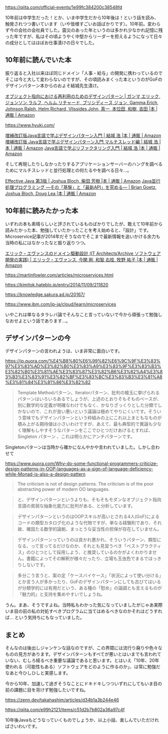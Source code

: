 https://qiita.com/official-events/1e99fc384200c38548fd

10年前は中学生だった！とか、いま中学生だから10年後は！という話を読み、触発されつつ書いています（いや皆様すごいお話ばかりです）。10年前。変わらず今の会社の会社員でした。震災のあった年というのは多かれ少なかれ記憶に残った年ですが、私はその頃ようやく中堅からリーダーを担えるようになって日々の成分としてはほぼお仕事漬けの日々でした。

## 10年前に読んでいた本

振り返ると入社以来ほぼ同じドメイン「人事・給与」の開発に携わっているのでそこは今と大して変わらないのですが、その頃読みまくった本というのがGoFのデザインパターン本からのおよそ結城先生漬け。

[オブジェクト指向における再利用のためのデザインパターン | ガンマ,エリック, ジョンソン,ラルフ, ヘルム,リチャード, ブリシディース,ジョン, Gamma,Erich, Johnson,Ralph, Helm,Richard, Vlissides,John, 真一, 本位田, 和樹, 吉田 |本 | 通販 | Amazon](https://www.amazon.co.jp/%E3%82%AA%E3%83%96%E3%82%B8%E3%82%A7%E3%82%AF%E3%83%88%E6%8C%87%E5%90%91%E3%81%AB%E3%81%8A%E3%81%91%E3%82%8B%E5%86%8D%E5%88%A9%E7%94%A8%E3%81%AE%E3%81%9F%E3%82%81%E3%81%AE%E3%83%87%E3%82%B6%E3%82%A4%E3%83%B3%E3%83%91%E3%82%BF%E3%83%BC%E3%83%B3-%E3%82%A8%E3%83%AA%E3%83%83%E3%82%AF-%E3%82%AC%E3%83%B3%E3%83%9E/dp/4797311126)

https://www.hyuki.com/

[増補改訂版Java言語で学ぶデザインパターン入門 | 結城 浩 |本 | 通販 | Amazon](https://www.amazon.co.jp/exec/obidos/ASIN/4797327030/hyuki-22/)
[増補改訂版 Java言語で学ぶデザインパターン入門 マルチスレッド編 | 結城 浩 |本 | 通販 | Amazon](https://www.amazon.co.jp/%E5%A2%97%E8%A3%9C%E6%94%B9%E8%A8%82%E7%89%88-Java%E8%A8%80%E8%AA%9E%E3%81%A7%E5%AD%A6%E3%81%B6%E3%83%87%E3%82%B6%E3%82%A4%E3%83%B3%E3%83%91%E3%82%BF%E3%83%BC%E3%83%B3%E5%85%A5%E9%96%80-%E3%83%9E%E3%83%AB%E3%83%81%E3%82%B9%E3%83%AC%E3%83%83%E3%83%89%E7%B7%A8-%E7%B5%90%E5%9F%8E-%E6%B5%A9/dp/4797331623/ref=pd_sim_4/355-2136168-3252940?pd_rd_w=6RQIV&pf_rd_p=87b8f43f-c7b2-44eb-8057-323705714077&pf_rd_r=HH4QBREJF71GDHRPNQJ8&pd_rd_r=240be1d8-8c55-4e77-95bb-07f72583ad3e&pd_rd_wg=OtnUR&pd_rd_i=4797331623&psc=1)
[Java言語で学ぶリファクタリング入門 | 結城 浩 |本 | 通販 | Amazon](https://www.amazon.co.jp/Java%E8%A8%80%E8%AA%9E%E3%81%A7%E5%AD%A6%E3%81%B6%E3%83%AA%E3%83%95%E3%82%A1%E3%82%AF%E3%82%BF%E3%83%AA%E3%83%B3%E3%82%B0%E5%85%A5%E9%96%80-%E7%B5%90%E5%9F%8E-%E6%B5%A9/dp/4797337990/ref=pd_vtp_21/355-2136168-3252940?pd_rd_w=n1UNx&pf_rd_p=ae64b7f5-458b-4e9a-9b07-1feecb909091&pf_rd_r=BVEDN8094JW59RSTECJY&pd_rd_r=a38e617f-351b-4f21-87c8-35c84dd61f8c&pd_rd_wg=QdXkX&pd_rd_i=4797337990&psc=1)

そして再現したりしなかったりするアプリケーションサーバーのハングを調べるためにマルチスレッドと並行処理との何たるやを調べる日々...。

[Effective Java 第3版 | Joshua Bloch, 柴田 芳樹 |本 | 通販 | Amazon](https://www.amazon.co.jp/Effective-Java-%E7%AC%AC3%E7%89%88-Joshua-Bloch/dp/4621303252/ref=pd_vtp_4/355-2136168-3252940?pd_rd_w=n1UNx&pf_rd_p=ae64b7f5-458b-4e9a-9b07-1feecb909091&pf_rd_r=BVEDN8094JW59RSTECJY&pd_rd_r=a38e617f-351b-4f21-87c8-35c84dd61f8c&pd_rd_wg=QdXkX&pd_rd_i=4621303252&psc=1)
[Java並行処理プログラミング ―その「基盤」と「最新API」を究める― | Brian Goetz, Joshua Bloch, Doug Lea |本 | 通販 | Amazon](https://www.amazon.co.jp/Java%E4%B8%A6%E8%A1%8C%E5%87%A6%E7%90%86%E3%83%97%E3%83%AD%E3%82%B0%E3%83%A9%E3%83%9F%E3%83%B3%E3%82%B0-%E2%80%95%E3%81%9D%E3%81%AE%E3%80%8C%E5%9F%BA%E7%9B%A4%E3%80%8D%E3%81%A8%E3%80%8C%E6%9C%80%E6%96%B0API%E3%80%8D%E3%82%92%E7%A9%B6%E3%82%81%E3%82%8B%E2%80%95-Brian-Goetz/dp/4797337206/ref=sr_1_1?__mk_ja_JP=%E3%82%AB%E3%82%BF%E3%82%AB%E3%83%8A&dchild=1&keywords=Java+%E4%B8%A6%E8%A1%8C%E5%87%A6%E7%90%86&qid=1632422337&s=books&sr=1-1)


## 10年前に読みたかった本

いずれの本も素晴らしいと評されているものばかりでしたが、敢えて10年前から読みたかった本、勉強していたかったことを考え始めると、「設計」です。Microservice記事が2014年だそうなのでそこまで最新情報を追いかける余力も当時の私にはなかったなと振り返りつつ。

[エリック・エヴァンスのドメイン駆動設計 (IT Architects’Archive ソフトウェア開発の実践) | エリック・エヴァンス, 今関 剛, 和智 右桂, 牧野 祐子 |本 | 通販 | Amazon](https://www.amazon.co.jp/%E3%82%A8%E3%83%AA%E3%83%83%E3%82%AF%E3%83%BB%E3%82%A8%E3%83%B4%E3%82%A1%E3%83%B3%E3%82%B9%E3%81%AE%E3%83%89%E3%83%A1%E3%82%A4%E3%83%B3%E9%A7%86%E5%8B%95%E8%A8%AD%E8%A8%88-Architects%E2%80%99Archive-%E3%82%BD%E3%83%95%E3%83%88%E3%82%A6%E3%82%A7%E3%82%A2%E9%96%8B%E7%99%BA%E3%81%AE%E5%AE%9F%E8%B7%B5-%E3%82%A8%E3%83%AA%E3%83%83%E3%82%AF%E3%83%BB%E3%82%A8%E3%83%B4%E3%82%A1%E3%83%B3%E3%82%B9/dp/4798121967)

https://martinfowler.com/articles/microservices.html

https://kimitok.hateblo.jp/entry/2014/11/09/211820

https://knowledge.sakura.ad.jp/20167/

https://www.ibm.com/jp-ja/cloud/learn/microservices

いやこれは単なるタラレバ論でそんなこと言っていないで今から頑張って勉強しなおせよという話であります...。


## デザインパターンの今

デザインパターンの言われようは、いま非常に面白いです。

https://jp.quora.com/%E4%B8%80%E6%99%82%E6%9C%9F%E3%83%97%E3%83%AD%E3%82%B0%E3%83%A9%E3%83%9F%E3%83%B3%E3%82%B0%E3%81%AE%E3%83%87%E3%82%B6%E3%82%A4%E3%83%B3%E3%83%91%E3%82%BF%E3%83%BC%E3%83%B3%E3%81%A8%E3%81%84%E3%81%86%E3%82%82

> Template Methodパターン、Iteratorパターン、批判の槍玉に挙げられるパターンはいろいろあるでしょうが、上述のとおりそもそものベースが、別に数学的な定義が明確なわけでもなく、かなりざっくりとした分類でしかないので、これが良い悪いという議論は極めてやりにくいです。そういう意味でもデザインパターンという枠組みの上にこれ以上まともなものが積み上がる期待値は小さいわけですが、あえて、最も典型的で異論も少なく理解もしやすそうなパターンをここでひとつだけあげるとすれば、Singleton パターン 、これは明らかにアンチパターンです。

Singletonパターンは当時から確かになんやかや言われていました。しかし合わせて

https://www.quora.com/Why-do-some-functional-programmers-criticize-design-patterns-in-OOP-languages-as-a-sign-of-language-deficiency-while-Monad-is-also-a-design-pattern

> The criticism is not of design patterns. The criticism is of the poor abstracting power of modern OO languages.

> と、デザインパターンというよりも、そもそもモダンなオブジェクト指向言語の貧弱な抽象化能力に批判がある、と分析しています。

> デザインパターンというのはOOPスキルが高いとされる4人(GoF)によるコードの類型カタログ化のような代物ですが、単なる経験則であり、それ故、確固たる数学的論拠、まっとうな妥当性の担保が存在していません。

> デザインパターンっていうのは良かれ悪かれ、そういうパターン、類型になる、って言ってるだけなのか、それとも見習うべき「ベストプラクティス」のひとつとして採用しよう、と推奨しているのかがよくわかりません。書籍によってその解釈が様々だったり、立場も玉虫色でまるではっきりしないです。

> 多分こう言うと、案の定「ケースバイケース」「状況によって使い分ける」とか言う人が多かったり、GoFのデザインパターンにしても古びてはいるが分類学的には有用だという、ある種の「慰め」の論調とも言えるものが「魅力的」と支持を集めやすいでしょうね。

うん。まあ、そうですよね。当時私もわかった気になっていましたがじゃあ実際いま目の前の私の対処すべきプログラムに当てはめるべきなのかそれはどうすれば... という気持ちにもなっていました。


## まとめ

そんなのは後出しジャンケンな話なのですが、この界隈には流行り廃りや色々なものの見方があります。デザインパターンもすべてが悪いとはいまでも言われていない、むしろ経るべき重要な議論であると思います。とはいえ「10年、20年使われる（可能性もある）ソフトウェアをどのように作るのか」、は常に勉強だなあと今ひしひしと実感します。

今から10年、加速して過ぎそうなことにドキドキしつついずれにしてもいま目の前の課題に目を背けず勉強したいですね。

https://zenn.dev/takahashim/articles/d34b1a3b244e46

https://qiita.com/e99h2121/items/c51d2b7b802a36a97c4f

10年後Javaもどうなっていくものでしょうか、以上小話、楽しんでいただければさいわいです。
